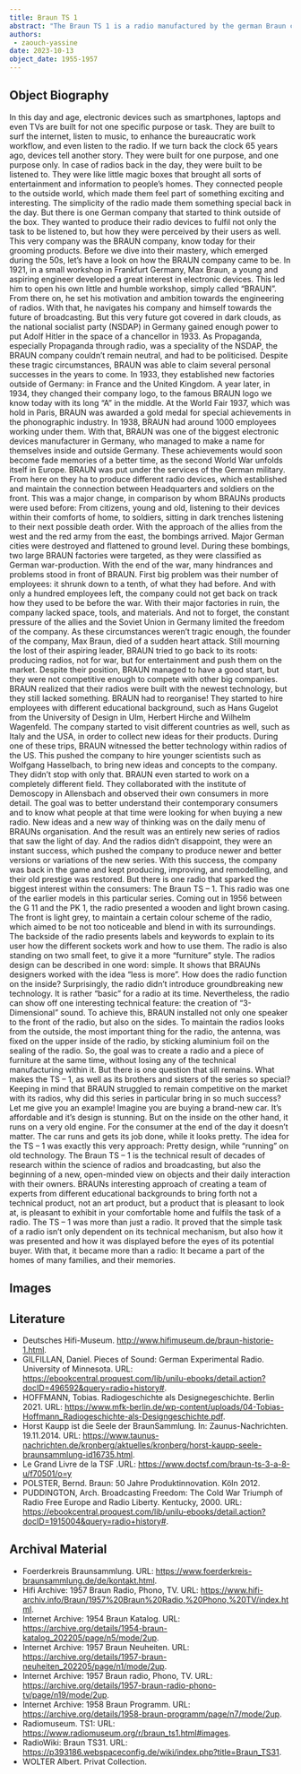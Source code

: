 ```yaml
---
title: Braun TS 1
abstract: "The Braun TS 1 is a radio manufactured by the german Braun company. This radio, along with ther models, introduced a new concept of radio-making. The Braun company tried to design their radios by fitting them to different home styles."
authors:
 - zaouch-yassine
date: 2023-10-13
object_date: 1955-1957
---
```

## Object Biography

In this day and age, electronic devices such as smartphones, laptops and even TVs are built for not one specific purpose or task. They are built to surf the internet, listen to music, to enhance the bureaucratic work workflow, and even listen to the radio. If we turn back the clock 65 years ago, devices tell another story. They were built for one purpose, and one purpose only. In case of radios back in the day, they were built to be listened to. They were like little magic boxes that brought all sorts of entertainment and information to people’s homes. They connected people to the outside world, which made them feel part of something exciting and interesting. The simplicity of the radio made them something special back in the day. But there is one German company that started to think outside of the box. They wanted to produce their radio devices to fulfil not only the task to be listened to, but how they were perceived by their users as well. This very company was the BRAUN company, know today for their grooming products.
Before we dive into their mastery, which emerged during the 50s, let’s have a look on how the BRAUN company came to be. In 1921, in a small workshop in Frankfurt Germany, Max Braun, a young and aspiring engineer developed a great interest in electronic devices. This led him to open his own little and humble workshop, simply called “BRAUN”. From there on, he set his motivation and ambition towards the engineering of radios. With that, he navigates his company and himself towards the future of broadcasting. 
But this very future got covered in dark clouds, as the national socialist party (NSDAP) in Germany gained enough power to put Adolf Hitler in the space of a chancellor in 1933. As Propaganda, especially Propaganda through radio, was a speciality of the NSDAP, the BRAUN company couldn’t remain neutral, and had to be politicised.
Despite these tragic circumstances, BRAUN was able to claim several personal successes in the years to come. In 1933, they established new factories outside of Germany: in France and the United Kingdom. A year later, in 1934, they changed their company logo, to the famous BRAUN logo we know today with its long “A” in the middle. At the World Fair 1937, which was hold in Paris, BRAUN was awarded a gold medal for special achievements in the phonographic industry. In 1938, BRAUN had around 1000 employees working under them. With that, BRAUN was one of the biggest electronic devices manufacturer in Germany, who managed to make a name for themselves inside and outside Germany. 
These achievements would soon become fade memories of a better time, as the second World War unfolds itself in Europe. BRAUN was put under the services of the German military. From here on they ha to produce different radio devices, which established and maintain the connection between Headquarters and soldiers on the front. This was a major change, in comparison by whom BRAUNs products were used before: From citizens, young and old, listening to their devices within their comforts of home, to soldiers, sitting in dark trenches listening to their next possible death order. With the approach of the allies from the west and the red army from the east, the bombings arrived. Major German cities were destroyed and flattened to ground level. During these bombings, two large BRAUN factories were targeted, as they were classified as German war-production. 
With the end of the war, many hindrances and problems stood in front of BRAUN. First big problem was their number of employees: it shrunk down to a tenth, of what they had before. And with only a hundred employees left, the company could not get back on track how they used to be before the war. With their major factories in ruin, the company lacked space, tools, and materials. And not to forget, the constant pressure of the allies and the Soviet Union in Germany limited the freedom of the company. As these circumstances weren’t tragic enough, the founder of the company, Max Braun, died of a sudden heart attack. 
Still mourning the lost of their aspiring leader, BRAUN tried to go back to its roots: producing radios, not for war, but for entertainment and push them on the market. Despite their position, BRAUN managed to have a good start, but they were not competitive enough to compete with other big companies. BRAUN realized that their radios were built with the newest technology, but they still lacked something.
BRAUN had to reorganise! They started to hire employees with different educational background, such as Hans Gugelot from the University of Design in Ulm, Herbert Hirche and Wilhelm Wagenfeld. The company started to visit different countries as well, such as Italy and the USA, in order to collect new ideas for their products. During one of these trips, BRAUN witnessed the better technology within radios of the US. This pushed the company to hire younger scientists such as Wolfgang Hasselbach, to bring new ideas and concepts to the company. They didn’t stop with only that. BRAUN even started to work on a completely different field. They collaborated with the institute of Demoscopy in Allensbach and observed their own consumers in more detail. The goal was to better understand their contemporary consumers and to know what people at that time were looking for when buying a new radio. New ideas and a new way of thinking was on the daily menu of BRAUNs organisation. 
And the result was an entirely new series of radios that saw the light of day. And the radios didn’t disappoint, they were an instant success, which pushed the company to produce newer and better versions or variations of the new series. With this success, the company was back in the game and kept producing, improving, and remodelling, and their old prestige was restored. But there is one radio that sparked the biggest interest within the consumers: The Braun TS – 1. 
This radio was one of the earlier models in this particular series. Coming out in 1956 between the G 11 and the PK 1, the radio presented a wooden and light brown casing. The front is light grey, to maintain a certain colour scheme of the radio, which aimed to be not too noticeable and blend in with its surroundings. The backside of the radio presents labels and keywords to explain to its user how the different sockets work and how to use them. The radio is also standing on two small feet, to give it a more “furniture” style. The radios design can be described in one word: simple. It shows that BRAUNs designers worked with the idea “less is more”. How does the radio function on the inside? Surprisingly, the radio didn’t introduce groundbreaking new technology. It is rather “basic” for a radio at its time. Nevertheless, the radio can show off one interesting technical feature: the creation of “3-Dimensional” sound. To achieve this, BRAUN installed not only one speaker to the front of the radio, but also on the sides. To maintain the radios looks from the outside, the most important thing for the radio, the antenna, was fixed on the upper inside of the radio, by sticking aluminium foil on the sealing of the radio. So, the goal was to create a radio and a piece of furniture at the same time, without losing any of the technical manufacturing within it. 
But there is one question that sill remains. What makes the TS – 1, as well as its brothers and sisters of the series so special? Keeping in mind that BRAUN struggled to remain competitive on the market with its radios, why did this series in particular bring in so much success? Let me give you an example! Imagine you are buying a brand-new car. It’s affordable and it’s design is stunning. But on the inside on the other hand, it runs on a very old engine. For the consumer at the end of the day it doesn’t matter. The car runs and gets its job done, while it looks pretty. The idea for the TS – 1 was exactly this very approach: Pretty design, while “running” on old technology.
The Braun TS – 1 is the technical result of decades of research within the science of radios and broadcasting, but also the beginning of a new, open-minded view on objects and their daily interaction with their owners. BRAUNs interesting approach of creating a team of experts from different educational backgrounds to bring forth not a technical product, not an art product, but a product that is pleasant to look at, is pleasant to exhibit in your comfortable home and fulfils the task of a radio. The TS – 1 was more than just a radio. It proved that the simple task of a radio isn’t only dependent on its technical mechanism, but also how it was presented and how it was displayed before the eyes of its potential buyer. With that, it became more than a radio: It became a part of the homes of many families, and their memories. 

## Images

## Literature
-	Deutsches Hifi-Museum. http://www.hifimuseum.de/braun-historie-1.html.
-	GILFILLAN, Daniel. Pieces of Sound: German Experimental Radio. University of Minnesota. URL: https://ebookcentral.proquest.com/lib/unilu-ebooks/detail.action?docID=496592&query=radio+history#.
-	HOFFMANN, Tobias. Radiogeschichte als Designegeschichte. Berlin 2021. URL: https://www.mfk-berlin.de/wp-content/uploads/04-Tobias-Hoffmann_Radiogeschichte-als-Designgeschichte.pdf.
-	Horst Kaupp ist die Seele der BraunSammlung. In: Zaunus-Nachrichten. 19.11.2014. URL: https://www.taunus-nachrichten.de/kronberg/aktuelles/kronberg/horst-kaupp-seele-braunsammlung-id16735.html.
-	Le Grand Livre de la TSF .URL: https://www.doctsf.com/braun-ts-3-a-8-u/f70501/o=y
-	POLSTER, Bernd. Braun: 50 Jahre Produktinnovation. Köln 2012.
-	PUDDINGTON, Arch. Broadcasting Freedom: The Cold War Triumph of Radio Free Europe and Radio Liberty. Kentucky, 2000. URL: https://ebookcentral.proquest.com/lib/unilu-ebooks/detail.action?docID=1915004&query=radio+history#.

## Archival Material
-	Foerderkreis Braunsammlung. URL: https://www.foerderkreis-braunsammlung.de/de/kontakt.html.
-	Hifi Archive: 1957 Braun Radio, Phono, TV. URL: https://www.hifi-archiv.info/Braun/1957%20Braun%20Radio,%20Phono,%20TV/index.html.
-	Internet Archive: 1954 Braun Katalog. URL: https://archive.org/details/1954-braun-katalog_202205/page/n5/mode/2up.
-	Internet Archive: 1957 Braun Neuheiten. URL: https://archive.org/details/1957-braun-neuheiten_202205/page/n1/mode/2up.
-	Internet Archive: 1957 Braun radio, Phono, TV. URL: https://archive.org/details/1957-braun-radio-phono-tv/page/n19/mode/2up.
-	Internet Archive: 1958 Braun Programm. URL: https://archive.org/details/1958-braun-programm/page/n7/mode/2up.
-	Radiomuseum. TS1: URL: https://www.radiomuseum.org/r/braun_ts1.html#images.
-	RadioWiki: Braun TS31. URL: https://p393186.webspaceconfig.de/wiki/index.php?title=Braun_TS31.
-	WOLTER Albert. Privat Collection.
